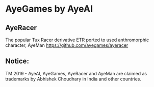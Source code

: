# AyeGames by AyeAI

## AyeRacer
The popular Tux Racer derivative ETR ported to used anthromorphic character, AyeMan
https://github.com/ayegames/ayeracer

## Notice:
TM 2019 - AyeAI, AyeGames, AyeRacer and AyeMan are claimed as trademarks by Abhishek Choudhary in India and other countries.

